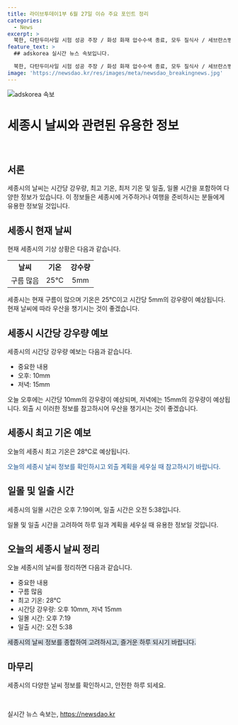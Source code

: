 ```yaml
---
title: 라이브투데이1부 6월 27일 이슈 주요 포인트 정리
categories:
  - News
excerpt: >
  북한, 다탄두미사일 시험 성공 주장 / 화성 화재 압수수색 종료, 모두 질식사 / 세브란스병원, 무기한 휴진 선언 / 뉴욕증시 상승, 아마존 시총 2조 달러 돌파 / 제주·남부 강한 장맛비, 중부는 더위
feature_text: >
  ## adskorea 실시간 뉴스 속보입니다.

  북한, 다탄두미사일 시험 성공 주장 / 화성 화재 압수수색 종료, 모두 질식사 / 세브란스병원, 무기한 휴진 선언 / 뉴욕증시 상승, 아마존 시총 2조 달러 돌파 / 제주·남부 강한 장맛비, 중부는 더위
image: 'https://newsdao.kr/res/images/meta/newsdao_breakingnews.jpg'
---
```


<p><img src="https://newsdao.kr/res/images/meta/newsdao_breakingnews.jpg" alt="adskorea 속보" /></p>

<h1 data-ke-size="size26"><b>세종시 날씨와 관련된 유용한 정보</b></h1>

<p data-ke-size="size16">&nbsp;</p>

<h2><b>서론</b></h2>

<p data-ke-size="size16">세종시의 날씨는 시간당 강우량, 최고 기온, 최저 기온 및 일출, 일몰 시간을 포함하여 다양한 정보가 있습니다. 이 정보들은 세종시에 거주하거나 여행을 준비하시는 분들에게 유용한 정보일 것입니다.</p>

<h2><b>세종시 현재 날씨</b></h2>

<p data-ke-size="size16">현재 세종시의 기상 상황은 다음과 같습니다.</p>

<table>
   <tbody>
      <tr>
         <td style="text-align: center; height: 17px;"><b>날씨</b></td>
         <td style="text-align: center; height: 17px;"><b>기온</b></td>
         <td style="text-align: center; height: 17px;"><b>강수량</b></td>
      </tr>
      <tr>
         <td style="text-align: center; height: 17px;">구름 많음</td>
         <td style="text-align: center; height: 17px;">25°C</td>
         <td style="text-align: center; height: 17px;">5mm</td>
      </tr>
   </tbody>
</table>

<p data-ke-size="size16">세종시는 현재 구름이 많으며 기온은 25°C이고 시간당 5mm의 강우량이 예상됩니다. 현재 날씨에 따라 우산을 챙기시는 것이 좋겠습니다.</p>

<h2><b>세종시 시간당 강우량 예보</b></h2>

<p data-ke-size="size16">세종시의 시간당 강우량 예보는 다음과 같습니다.</p>

<ul>
   <li>중요한 내용</li>
   <li>오후: 10mm</li>
   <li>저녁: 15mm</li>
</ul>

<p data-ke-size="size16">오늘 오후에는 시간당 10mm의 강우량이 예상되며, 저녁에는 15mm의 강우량이 예상됩니다. 외출 시 이러한 정보를 참고하시어 우산을 챙기시는 것이 좋겠습니다.</p>

<h2><b>세종시 최고 기온 예보</b></h2>

<p data-ke-size="size16">오늘의 세종시 최고 기온은 28°C로 예상됩니다.</p>

<p data-ke-size="size16"><span style="color: #1a5490;">오늘의 세종시 날씨 정보를 확인하시고 외출 계획을 세우실 때 참고하시기 바랍니다.</span></p>

<h2><b>일몰 및 일출 시간</b></h2>

<p data-ke-size="size16">세종시의 일몰 시간은 오후 7:19이며, 일출 시간은 오전 5:38입니다.</p>

<p data-ke-size="size16">일몰 및 일출 시간을 고려하여 하루 일과 계획을 세우실 때 유용한 정보일 것입니다.</p>

<h2><b>오늘의 세종시 날씨 정리</b></h2>

<p data-ke-size="size16">오늘 세종시의 날씨를 정리하면 다음과 같습니다.</p>

<ul>
   <li>중요한 내용</li>
   <li>구름 많음</li>
   <li>최고 기온: 28°C</li>
   <li>시간당 강우량: 오후 10mm, 저녁 15mm</li>
   <li>일몰 시간: 오후 7:19</li>
   <li>일출 시간: 오전 5:38</li>
</ul>

<p data-ke-size="size16"><span style="background-color: #21538527;">세종시의 날씨 정보를 종합하여 고려하시고, 즐거운 하루 되시기 바랍니다.</span></p>

<h2><b>마무리</b></h2>

<p data-ke-size="size16">세종시의 다양한 날씨 정보를 확인하시고, 안전한 하루 되세요.</p>

<p data-ke-size="size16">&nbsp;</p>
실시간 뉴스 속보는, <a href="https://newsdao.kr" rel="dofollow">https://newsdao.kr</a>


